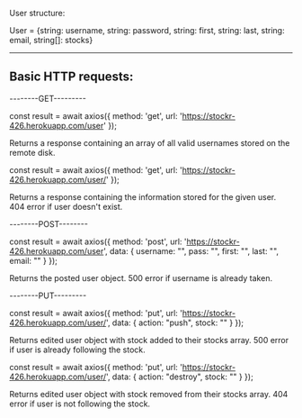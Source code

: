 User structure:

User = {string: username, string: password, string: first, string: last, string: email, string[]: stocks}

--------------------
Basic HTTP requests:
--------------------

--------GET---------

const result = await axios({
  method: 'get',
  url: 'https://stockr-426.herokuapp.com/user'
});

Returns a response containing an array of all valid usernames stored on the remote disk.


const result = await axios({
  method: 'get',
  url: 'https://stockr-426.herokuapp.com/user/<USERNAME>'
});

Returns a response containing the information stored for the given user.
404 error if user doesn't exist.

--------POST--------

const result = await axios({
  method: 'post',
  url: 'https://stockr-426.herokuapp.com/user',
  data: {
    username: "<USERNAME>",
    pass: "<PASS>",
    first: "<FIRST>",
    last: "<LAST>",
    email: "<EMAIL>"
  }
});

Returns the posted user object.
500 error if username is already taken.

--------PUT---------

const result = await axios({
  method: 'put',
  url: 'https://stockr-426.herokuapp.com/user/<USERNAME>',
  data: {
    action: "push",
    stock: "<STOCK>"
  }
});

Returns edited user object with stock added to their stocks array.
500 error if user is already following the stock.

const result = await axios({
  method: 'put',
  url: 'https://stockr-426.herokuapp.com/user/<USERNAME>',
  data: {
    action: "destroy",
    stock: "<STOCK>"
  }
});

Returns edited user object with stock removed from their stocks array.
404 error if user is not following the stock.
